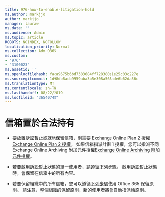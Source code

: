```yaml
---
title: 976-how-to-enable-litigation-hold
ms.author: markjjo
author: markjjo
manager: lauraw
ms.date: ''
ms.audience: Admin
ms.topic: article
ROBOTS: NOINDEX, NOFOLLOW
localization_priority: Normal
ms.collection: Adm_O365
ms.custom:
- "976"
- "3100023"
ms.assetid: ''
ms.openlocfilehash: faca9675b6bd7383684ff728380e1e25c03c227e
ms.sourcegitcommit: 1d98db8acb9959aba3b5e308a567ade6b62da56c
ms.translationtype: MT
ms.contentlocale: zh-TW
ms.lasthandoff: 08/22/2019
ms.locfileid: "36540748"
---
```

# <a name="place-a-mailbox-on-legal-hold"></a>信箱置於合法持有

- 要放置訴訟暫止或就地保留信箱，則需要 Exchange Online Plan 2 授權[Exchange Online Plan 2 授權](https://docs.microsoft.com/office365/servicedescriptions/office-365-platform-service-description/office-365-plan-options)。 如果信箱指派計劃 1 授權，您可以指派不同 Exchange Online Archiving 附加元件授權[Exchange Online Archiving 附加元件授權](https://docs.microsoft.com/office365/servicedescriptions/exchange-online-archiving-service-description)。

- 若要啟用訴訟暫止狀態的單一使用者，[請遵循下列步驟](https://docs.microsoft.com/office365/SecurityCompliance/place-a-mailbox-on-litigation-hold)。 啟用訴訟暫止狀態時，會保留在信箱中的所有內容。

- 若要保留組織中的所有信箱，您可以遵循[下列步驟](https://docs.microsoft.com/office365/securitycompliance/create-a-litigation-hold)使用 Office 365 保留原則。 請注意，整個組織的保留原則，新的使用者將會自動指派給原則。
